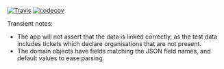 [![Travis](https://travis-ci.org/Synesso/zd-test.svg?branch=master)](https://travis-ci.org/Synesso/zd-test)
[![codecov](https://codecov.io/gh/Synesso/zd-test/branch/master/graph/badge.svg)](https://codecov.io/gh/Synesso/zd-test)


Transient notes: 

* The app will not assert that the data is linked correctly, as the test data includes tickets which declare organisations that are not present.
* The domain objects have fields matching the JSON field names, and default values to ease parsing.